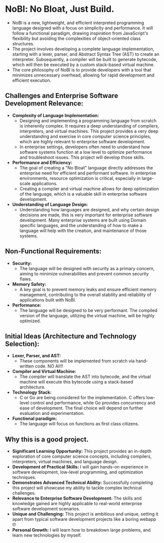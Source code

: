 # NoBl: No Bloat, Just Build.

* NoBl is a new, lightweight, and efficient interpreted programming language designed with a focus on simplicity and performance. It will follow a functional paradigm, drawing inspiration from JavaScript's flexibility but avoiding the complexities of object-oriented class structures.
* The project involves developing a complete language implementation, starting with a lexer, parser, and Abstract Syntax Tree (AST) to create an interpreter. Subsequently, a compiler will be built to generate bytecode, which will then be executed by a custom stack-based virtual machine.
* The core philosophy of NoBl is to provide developers with a tool that minimizes unnecessary overhead, allowing for rapid development and efficient execution.

## Challenges and Enterprise Software Development Relevance:

* **Complexity of Language Implementation:**
    * Designing and implementing a programming language from scratch is inherently complex. It requires a deep understanding of compilers, interpreters, and virtual machines. This project provides a very deep understanding and exercise in core computer science principles, which are highly relevant to enterprise software development.
    * In enterprise settings, developers often need to understand how software systems function at a low level to optimize performance and troubleshoot issues. This project will develop those skills.
* **Performance and Efficiency:**
    * The goal of creating a "No Bloat" language directly addresses the enterprise need for efficient and performant software. In enterprise environments, resource optimization is critical, especially in large-scale applications.
    * Creating a compiler and virtual machine allows for deep optimization of the language, which is a valuable skill in enterprise software development.
* **Understanding of Language Design:**
    * Understanding how languages are designed, and why certain design decisions are made, this is very important for enterprise software development. Many enterprise systems are built using Domain specific languages, and the understanding of how to make a language will help with the creation, and maintenance of those systems.

## Non-Functional Requirements:

* **Security:**
    * The language will be designed with security as a primary concern, aiming to minimize vulnerabilities and prevent common security flaws.
* **Memory Safety:**
    * A key goal is to prevent memory leaks and ensure efficient memory management, contributing to the overall stability and reliability of applications built with NoBl.
* **Performance:**
    * The language will be designed to be very performant. The compiled version of the language, utilizing the virtual machine, will be highly optimized.

## Initial Ideas (Architecture and Technology Selection):

* **Lexer, Parser, and AST:**
    * These components will be implemented from scratch via hand-written code. NO AI!!! 
* **Compiler and Virtual Machine:**
    * The compiler will translate the AST into bytecode, and the virtual machine will execute this bytecode using a stack-based architecture.
* **Technology Stack:**
    * C or Go are being considered for the implementation. C offers low-level control and performance, while Go provides concurrency and ease of development. The final choice will depend on further evaluation and experimentation.
* **Functional paradigm:**
    * The language will focus on functions as first class citizens.

## Why this is a good project.

* **Significant Learning Opportunity:** This project provides an in-depth exploration of core computer science concepts, including compilers, interpreters, virtual machines, and language design.
* **Development of Practical Skills:** I will gain hands-on experience in software development, low-level programming, and optimization techniques.
* **Demonstrates Advanced Technical Ability:** Successfully completing this project will showcase my ability to tackle complex technical challenges.
* **Relevance to Enterprise Software Development:** The skills and knowledge gained are highly applicable to real-world enterprise software development scenarios.
* **Unique and Challenging:** This project is ambitious and unique, setting it apart from typical software development projects like a boring webapp 🤓
* **Personal Growth:** I will learn how to breakdown large problems, and learn new technologies by myself.
